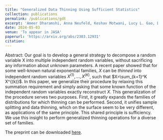 ```yaml
---
title: "Generalized Data Thinning Using Sufficient Statistics"
collection: publications
permalink: /publications/gdt
excerpt: 'Ameer Dharamshi, Anna Neufeld, Keshav Motwani, Lucy L. Gao, Daniela Witten, Jacob Bien'
date: 2024-05-03
venue: 'To appear in JASA'
paperurl: 'https://arxiv.org/abs/2303.12931'
citation: 
---
```


Abstract: Our goal is to develop a general strategy to decompose a random variable X into multiple independent random variables, without sacrificing any information about unknown parameters. A recent paper showed that for some well-known natural exponential families, $X$ can be *thinned* into independent random variables $X^{(1)},\dots,X^{(K)}$, such that $X=\sum_{k=1}^K X^{(k)}$. In this paper, we generalize their procedure by relaxing this summation requirement and simply asking that some known function of the independent random variables exactly reconstruct $X$. This generalization of the procedure serves two purposes. First, it greatly expands the families of distributions for which thinning can be performed. Second, it unifies sample splitting and data thinning, which on the surface seem to be very different, as applications of the same principle. This shared principle is sufficiency. We use this insight to perform generalized thinning operations for a diverse set of families.

The preprint can be downloaded [here](https://arxiv.org/abs/2303.12931).
